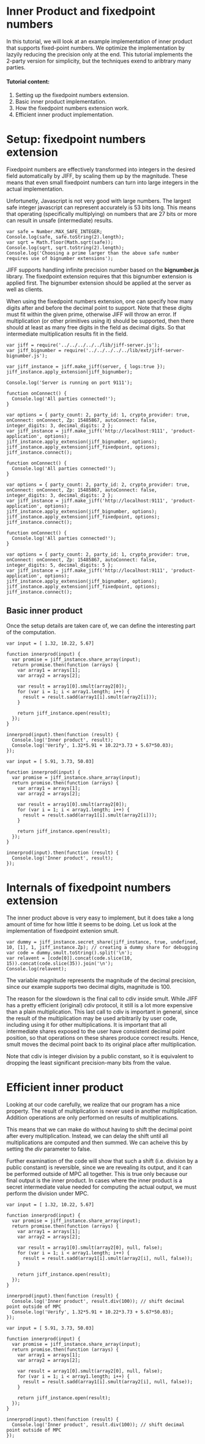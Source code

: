 # Inner Product and fixedpoint numbers

In this tutorial, we will look at an example implementation of inner product that supports fixed-point numbers.
We optimize the implementation by lazyily reducing the precision only at the end. This tutorial implements
the 2-party version for simplicity, but the techniques exend to aribtrary many parties.

#### Tutorial content:
1. Setting up the fixedpoint numbers extension.
2. Basic inner product implementation.
3. How the fixedpoint numbers extension work.
4. Efficient inner product implementation.

# Setup: fixedpoint numbers extension

Fixedpoint numbers are effectively transformed into integers in the desired field automatically by JIFF, by scaling them up
by the magnitude. These means that even small fixedpoint numbers can turn into large integers in the actual implementation.

Unfortunetly, Javascript is not very good with large numbers. The largest safe integer javascript can represent accurately is 53 bits long.
This means that operating (specifically multiplying) on numbers that are 27 bits or more can result in unsafe (intermediate) results.

```neptune[title=Max&nbsp;Safe&nbsp;Number,scope=None,frame=frame1]
var safe = Number.MAX_SAFE_INTEGER;
Console.log(safe, safe.toString(2).length);
var sqrt = Math.floor(Math.sqrt(safe));
Console.log(sqrt, sqrt.toString(2).length);
Console.log('Choosing a prime larger than the above safe number requires use of bignumber extensions');
```

JIFF supports handling infinite precision number based on the **bignumber.js** library. The fixedpoint extension requires that this
bignumber extension is applied first. The bignumber extension should be applied at the server as well as clients.

When using the fixedpoint numbers extension, one can specify how many digits after and before the decimal point to support.
Note that these digits must fit within the given prime, otherwise JIFF will throw an error.
If multiplication (or other primitives using it) should be supported, then there should at least as many free digits in the field
as decimal digits. So that intermediate multiplication results fit in the field.

```neptune[title=Server,frame=frame2,env=server]
var jiff = require('../../../../../lib/jiff-server.js');
var jiff_bignumber = require('../../../../../lib/ext/jiff-server-bignumber.js');

var jiff_instance = jiff.make_jiff(server, { logs:true });
jiff_instance.apply_extension(jiff_bignumber);

Console.log('Server is running on port 9111');
```

```neptune[title=Party&nbsp;1,frame=frame2,scope=1]
function onConnect() {
  Console.log('All parties connected!');
}

var options = { party_count: 2, party_id: 1, crypto_provider: true, onConnect: onConnect, Zp: 15485867, autoConnect: false, integer_digits: 3, decimal_digits: 2 };
var jiff_instance = jiff.make_jiff('http://localhost:9111', 'product-application', options);
jiff_instance.apply_extension(jiff_bignumber, options);
jiff_instance.apply_extension(jiff_fixedpoint, options);
jiff_instance.connect();
```
```neptune[title=Party&nbsp;2,frame=frame2,scope=2]
function onConnect() {
  Console.log('All parties connected!');
}

var options = { party_count: 2, party_id: 2, crypto_provider: true, onConnect: onConnect, Zp: 15485867, autoConnect: false, integer_digits: 3, decimal_digits: 2 };
var jiff_instance = jiff.make_jiff('http://localhost:9111', 'product-application', options);
jiff_instance.apply_extension(jiff_bignumber, options);
jiff_instance.apply_extension(jiff_fixedpoint, options);
jiff_instance.connect();
```
```neptune[title=Party&nbsp;1&nbsp;Incorrect,frame=frame2,scope=None]
function onConnect() {
  Console.log('All parties connected!');
}

var options = { party_count: 2, party_id: 1, crypto_provider: true, onConnect: onConnect, Zp: 15485867, autoConnect: false, integer_digits: 5, decimal_digits: 5 };
var jiff_instance = jiff.make_jiff('http://localhost:9111', 'product-application', options);
jiff_instance.apply_extension(jiff_bignumber, options);
jiff_instance.apply_extension(jiff_fixedpoint, options);
jiff_instance.connect();
```


## Basic inner product
Once the setup details are taken care of, we can define the interesting part of the computation.

```neptune[title=Party&nbsp;1,frame=frame3,scope=1]
var input = [ 1.32, 10.22, 5.67]

function innerprod(input) {
  var promise = jiff_instance.share_array(input);
  return promise.then(function (arrays) {
    var array1 = arrays[1];
    var array2 = arrays[2];

    var result = array1[0].smult(array2[0]);
    for (var i = 1; i < array1.length; i++) {
      result = result.sadd(array1[i].smult(array2[i]));
    }

    return jiff_instance.open(result);
  });
}

innerprod(input).then(function (result) {
  Console.log('Inner product', result);
  Console.log('Verify', 1.32*5.91 + 10.22*3.73 + 5.67*50.03);
});
```
```neptune[title=Party&nbsp;2,frame=frame3,scope=2]
var input = [ 5.91, 3.73, 50.03]

function innerprod(input) {
  var promise = jiff_instance.share_array(input);
  return promise.then(function (arrays) {
    var array1 = arrays[1];
    var array2 = arrays[2];

    var result = array1[0].smult(array2[0]);
    for (var i = 1; i < array1.length; i++) {
      result = result.sadd(array1[i].smult(array2[i]));
    }

    return jiff_instance.open(result);
  });
}

innerprod(input).then(function (result) {
  Console.log('Inner product', result);
});
```

# Internals of fixedpoint numbers extension

The inner product above is very easy to implement, but it does take a long amount of time for how little it seems to be doing. Let us look at the implementation of fixedpoint extenion smult.

```neptune[title=Fixedpoint&nbsp;Numbers&nbsp;Extenion,frame=frame4,scope=1]
var dummy = jiff_instance.secret_share(jiff_instance, true, undefined, 10, [1], 1, jiff_instance.Zp); // creating a dummy share for debugging
var code = dummy.smult.toString().split('\n');
var relavent = [code[0]].concat(code.slice(10, 15)).concat(code.slice(35)).join('\n');
Console.log(relavent);
```

The variable magnitude represents the magnitude of the decimal precision, since our example supports two decimal digits, magnitude is 100.

The reason for the slowdown is the final call to cdiv inside smult. While JIFF has a pretty efficient (original) cdiv protocol, it still is a lot more expensive than a plain multiplication.
This last call to cdiv is important in general, since the result of the multiplication may be used arbitrarily by user code, including using it for other multiplications. It is important
that all intermediate shares exposed to the user have consistent decimal point position, so that operations on these shares produce correct results. Hence, smult moves the decimal point
back to its original place after multiplication.

Note that cdiv is integer division by a public constant, so it is equivalent to dropping the least significant precision-many bits from the value.

# Efficient inner product

Looking at our code carefully, we realize that our program has a nice property. The result of multiplication is never used in another multiplication.
Addition operations are only performed on results of multiplications.

This means that we can make do without having to shift the decimal point after every multiplication. Instead, we can delay the shift until all multiplications
are computed and then summed. We can acheive this by setting the *div* parameter to false.

Further examination of the code will show that such a shift (i.e. division by a public constant) is reversible, since we are revealing
its output, and it can be performed outside of MPC all together. This is true only because our final output is the inner product. In cases
where the inner product is a secret intermediate value needed for computing the actual output, we must perform the division under MPC.

```neptune[title=Party&nbsp;1,frame=frame5,scope=1]
var input = [ 1.32, 10.22, 5.67]

function innerprod(input) {
  var promise = jiff_instance.share_array(input);
  return promise.then(function (arrays) {
    var array1 = arrays[1];
    var array2 = arrays[2];

    var result = array1[0].smult(array2[0], null, false);
    for (var i = 1; i < array1.length; i++) {
      result = result.sadd(array1[i].smult(array2[i], null, false));
    }

    return jiff_instance.open(result);
  });
}

innerprod(input).then(function (result) {
  Console.log('Inner product', result.div(100)); // shift decimal point outside of MPC
  Console.log('Verify', 1.32*5.91 + 10.22*3.73 + 5.67*50.03);
});
```
```neptune[title=Party&nbsp;2,frame=frame5,scope=2]
var input = [ 5.91, 3.73, 50.03]

function innerprod(input) {
  var promise = jiff_instance.share_array(input);
  return promise.then(function (arrays) {
    var array1 = arrays[1];
    var array2 = arrays[2];

    var result = array1[0].smult(array2[0], null, false);
    for (var i = 1; i < array1.length; i++) {
      result = result.sadd(array1[i].smult(array2[i], null, false));
    }

    return jiff_instance.open(result);
  });
}

innerprod(input).then(function (result) {
  Console.log('Inner product', result.div(100)); // shift decimal point outside of MPC
});
```

